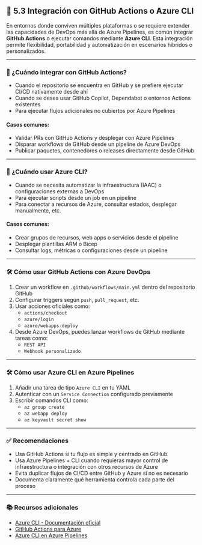 ## 🧰 5.3 Integración con GitHub Actions o Azure CLI

En entornos donde conviven múltiples plataformas o se requiere extender las capacidades de DevOps más allá de Azure Pipelines, es común integrar **GitHub Actions** o ejecutar comandos mediante **Azure CLI**. Esta integración permite flexibilidad, portabilidad y automatización en escenarios híbridos o personalizados.

---

### 🧠 ¿Cuándo integrar con GitHub Actions?

- Cuando el repositorio se encuentra en GitHub y se prefiere ejecutar CI/CD nativamente desde ahí
- Cuando se desea usar GitHub Copilot, Dependabot o entornos Actions existentes
- Para ejecutar flujos adicionales no cubiertos por Azure Pipelines

#### Casos comunes:
- Validar PRs con GitHub Actions y desplegar con Azure Pipelines
- Disparar workflows de GitHub desde un pipeline de Azure DevOps
- Publicar paquetes, contenedores o releases directamente desde GitHub

---

### 🧠 ¿Cuándo usar Azure CLI?

- Cuando se necesita automatizar la infraestructura (IAAC) o configuraciones externas a DevOps
- Para ejecutar scripts desde un job en un pipeline
- Para conectar a recursos de Azure, consultar estados, desplegar manualmente, etc.

#### Casos comunes:
- Crear grupos de recursos, web apps o servicios desde el pipeline
- Desplegar plantillas ARM o Bicep
- Consultar logs, métricas o configuraciones desde un pipeline

---

### 🛠️ Cómo usar GitHub Actions con Azure DevOps

1. Crear un workflow en `.github/workflows/main.yml` dentro del repositorio GitHub
2. Configurar triggers según `push`, `pull_request`, etc.
3. Usar acciones oficiales como:
   - `actions/checkout`
   - `azure/login`
   - `azure/webapps-deploy`
4. Desde Azure DevOps, puedes lanzar workflows de GitHub mediante tareas como:
   - `REST API`
   - `Webhook personalizado`

---

### 🛠️ Cómo usar Azure CLI en Azure Pipelines

1. Añadir una tarea de tipo `Azure CLI` en tu YAML
2. Autenticar con un `Service Connection` configurado previamente
3. Escribir comandos CLI como:
   - `az group create`
   - `az webapp deploy`
   - `az keyvault secret show`

---

### ✅ Recomendaciones

- Usa GitHub Actions si tu flujo es simple y centrado en GitHub
- Usa Azure Pipelines + CLI cuando requieras mayor control de infraestructura o integración con otros recursos de Azure
- Evita duplicar flujos de CI/CD entre GitHub y Azure si no es necesario
- Documenta claramente qué herramienta controla cada parte del proceso

---

### 📚 Recursos adicionales

- [Azure CLI - Documentación oficial](https://learn.microsoft.com/en-us/cli/azure/)
- [GitHub Actions para Azure](https://github.com/Azure/actions)
- [Azure CLI en Azure Pipelines](https://learn.microsoft.com/en-us/azure/devops/pipelines/tasks/deploy/azure-cli)

